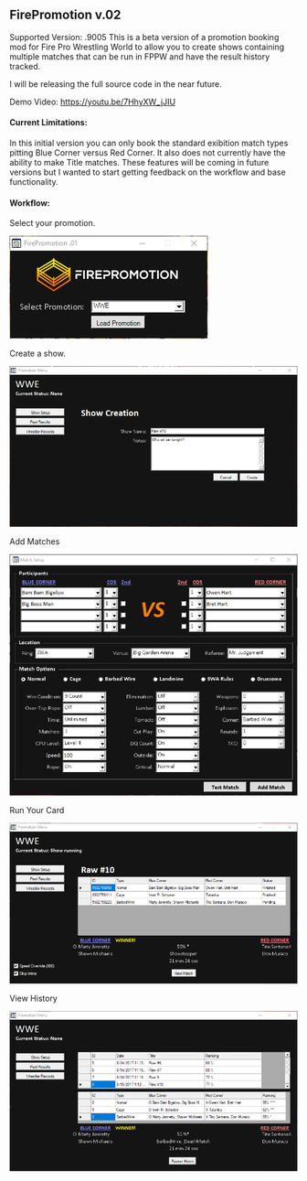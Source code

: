 ## FirePromotion v.02
Supported Version: .9005
This is a beta version of a promotion booking mod for Fire Pro Wrestling World to allow you to create shows containing multiple matches that can be run in FPPW and have the result history tracked.

I will be releasing the full source code in the near future.

Demo Video: https://youtu.be/7HhyXW_jJIU

#### Current Limitations:
In this initial version you can only book the standard exibition match types pitting Blue Corner versus Red Corner. It also does not currently have the ability to make Title matches. These features will be coming in future versions but I wanted to start getting feedback on the workflow and base functionality.

#### Workflow:

Select your promotion.

![Select Promotion](https://github.com/kactusken/firepromotion/raw/master/screenshots/00_StartMenu.png "Select Promotion")

Create a show.

![Show Create](https://github.com/kactusken/firepromotion/raw/master/screenshots/01_CreateShow.png "Show Create")

Add Matches

![Match Setup](https://github.com/kactusken/firepromotion/raw/master/screenshots/02_MatchSetup.png "Match Setup")

Run Your Card

![Running Match](https://github.com/kactusken/firepromotion/raw/master/screenshots/04_MatchRun.png "Running Match")

View History

![View History](https://github.com/kactusken/firepromotion/raw/master/screenshots/05_PastResults.png "View History")
